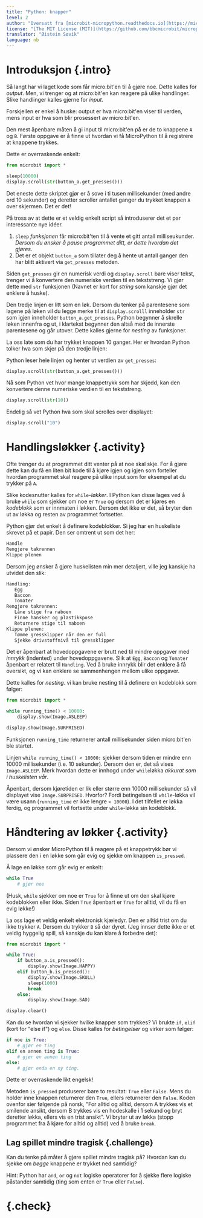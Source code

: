 ```yaml
---
title: "Python: knapper"
level: 2
author: "Oversatt fra [microbit-micropython.readthedocs.io](https://microbit-micropython.readthedocs.io/en/latest/tutorials/buttons.html)"
license: "[The MIT License (MIT)](https://github.com/bbcmicrobit/micropython/blob/master/LICENSE)"
translator: "Øistein Søvik"
language: nb
---
```



# Introduksjon {.intro}

Så langt har vi laget kode som får micro:bit'en til å gjøre noe. Dette kalles for
*output*. Men, vi trenger og at micro:bit'en kan reagere på ulike handlinger.
Slike handlinger kalles gjerne for *input*.

Forskjellen er enkel å huske: output er hva micro:bit'en viser til verden, mens
input er hva som blir prosessert av micro:bit'en.

Den mest åpenbare måten å gi input til micro:bit'en på er de to knappene `A` og
`B`. Første oppgave er å finne ut hvordan vi få MicroPython til å registrere at
knappene trykkes.

Dette er overraskende enkelt:

```python
from microbit import *

sleep(10000)
display.scroll(str(button_a.get_presses()))
```

Det eneste dette skriptet gjør er å sove i ti tusen millisekunder (med andre ord 10
sekunder) og deretter scroller antallet ganger du trykket knappen `A` over
skjermen. Det er det!

På tross av at dette er et veldig enkelt script så introduserer det et par
interessante nye idéer.

1. `sleep` *funksjonen* får micro:bit'ten til å vente et gitt antall
   milliseukunder. *Dersom du ønsker å pause programmet ditt, er dette hvordan
   det gjøres*.
2. Det er et objekt `button_a` som tillater deg å hente ut antall ganger den har
   blitt aktivert via `get_presses` metoden.
   
Siden `get_presses` gir en numerisk verdi og `display.scroll` bare viser tekst,
trenger vi å konvertere den numeriske verdien til en tekststreng. Vi gjør dette
med `str` funksjonen (Navnet er kort for *string* som kanskje gjør det enklere å
huske).

Den tredje linjen er litt som en løk. Dersom du tenker på parentesene som lagene
på løken vil du legge merke til at `display.scrolll` inneholder `str` som igjen
inneholder `button_a.get_presses`. Python begynner å skrelle løken innenfra og
ut, i klartekst begynner den altså med de innerste parentesene og går utover.
Dette kalles gjerne for *nesting* av funksjoner.

La oss late som du har trykket knappen 10 ganger. Her er hvordan Python tolker
hva som skjer på den tredje linjen:

Python leser hele linjen og henter ut verdien av `get_presses`:

```python
display.scroll(str(button_a.get_presses()))
```

Nå som Python vet hvor mange knappetrykk som har skjedd, kan den konvertere
denne numeriske verdien til en tekststreng.

```python
display.scroll(str(10))
```

Endelig så vet Python hva som skal scrolles over displayet:

```python
display.scroll("10")
```


# Handlingsløkker {.activity}

Ofte trenger du at programmet ditt venter på at noe skal skje. For å gjøre dette
kan du få en liten bit kode til å kjøre igjen og igjen som forteller hvordan
programmet skal reagere på ulike input som for eksempel at du trykker på `A`.

Slike kodesnutter kalles for `while`-*løkker*. I Python kan disse lages ved å
bruke `while` som sjekker om noe er `True` og dersom det er kjøres en
*kodeblokk* som er innmaten i løkken. Dersom det ikke er det, så bryter den ut
av løkka og resten av programmet fortsetter.

Python gjør det enkelt å definere kodeblokker. Si jeg har en huskeliste skrevet
på et papir. Den ser omtrent ut som det her:

```python
Handle 
Rengjøre takrennen
Klippe plenen
```

Dersom jeg ønsker å gjøre huskelisten min mer detaljert, ville jeg kanskje ha
utvidet den slik:


```python
Handling:
   Egg
   Baccon
   Tomater
Rengjøre takrennen:
   Låne stige fra naboen
   Finne hansker og plastikkpose
   Returnere stige til naboen
Klippe plenen:
   Tømme gressklipper når den er full
   Sjekke drivstoffnivå til gressklipper
```

Det er åpenbart at hovedoppgavene er brutt ned til mindre oppgaver med *innrykk*
(indented) under hovedoppgavene. Slik at `Egg`, `Baccon` og `Tomater` åpenbart
er relatert til `Handling`. Ved å bruke innrykk blir det enklere å få oversikt,
og vi kan enklere se sammenhengen mellom ulike oppgaver.

Dette kalles for *nesting*. vi kan bruke nesting til å definere en kodeblokk som
følger:

```python
from microbit import *

while running_time() < 10000:
    display.show(Image.ASLEEP)

display.show(Image.SURPRISED)
```

Funksjonen `running_time` returnerer antall millisekunder siden micro:bit'en ble startet. 

Linjen `while running_time() < 10000:` sjekker dersom tiden er mindre enn 10000
millisekunder (i.e. 10 sekunder). Dersom den er, det så vises `Image.ASLEEP`.
Merk hvordan dette er innhogd under `while`løkka *akkurat som i huskelisten
vår*.

Åpenbart, dersom kjøretiden er lik eller større enn 10000 millisekunder så vil
displayet vise `Image.SURPRISED`. Hvorfor? Fordi betingelsen til `while`-løkka
vil være usann (`running_time` er ikke lengre `< 10000`). I det tilfellet er
løkka ferdig, og programmet vil fortsette under `while`-løkka sin kodeblokk.



# Håndtering av løkker {.activity}

Dersom vi ønsker MicroPython til å reagere på et knappetrykk bør vi plassere den
i en løkke som går evig og sjekke om knappen `is_pressed`.

Å lage en løkke som går evig er enkelt:

```python
while True
    # gjør noe
```

(Husk, `while` sjekker om noe er `True` for å finne ut om den skal kjøre
kodeblokken eller ikke. Siden `True` åpenbart er `True` for alltid, vil du få en
evig løkke!)

La oss lage et veldig enkelt elektronisk kjæledyr. Den er alltid trist om du
ikke trykker `A`. Dersom du trykker `B` så dør dyret. (Jeg innser dette ikke er
et veldig hyggelig spill, så kanskje du kan klare å forbedre det):

```python
from microbit import *

while True:
    if button_a.is_pressed():
        display.show(Image.HAPPY)
    elif button_b.is_pressed():
        display.show(Image.SKULL)
        sleep(1000)
        break
    else:
        display.show(Image.SAD)

display.clear()
```

Kan du se hvordan vi sjekker hvilke knapper som trykkes? Vi brukte `if`, `elif`
(kort for "else if") og `else`. Disse kalles for *betingelser* og virker som
følger:

```python
if noe is True:
    # gjør en ting
elif en annen ting is True:
    # gjør en annen ting
else:
    # gjør enda en ny ting.
```

Dette er overraskende likt engelsk!

Metoden `is_pressed` produserer bare to resultat: `True` eller `False`. Mens du
holder inne knappen returnerer den `True`, ellers returnerer den `False`. Koden
ovenfor sier følgende på norsk, "For alltid og alltid, dersom A trykkes vis et
smilende ansikt, dersom B trykkes vis en hodeskalle i 1 sekund og bryt deretter
løkka, ellers vis en trist ansikt". Vi bryter ut av løkka (stopp programmet fra
å kjøre for alltid og alltid) ved å bruke `break`.


## Lag spillet mindre tragisk {.challenge}

Kan du tenke på måter å gjøre spillet mindre tragisk på? Hvordan kan du sjekke
om *begge* knappene er trykket ned samtidig?


Hint: Python har `and`, `or` og `not` logiske operatorer for å sjekke flere
logiske påstander samtidig (ting som enten er `True` eller `False`).

<!--A little workaround to avoid checklist being a part of protip-->
# {.check}

